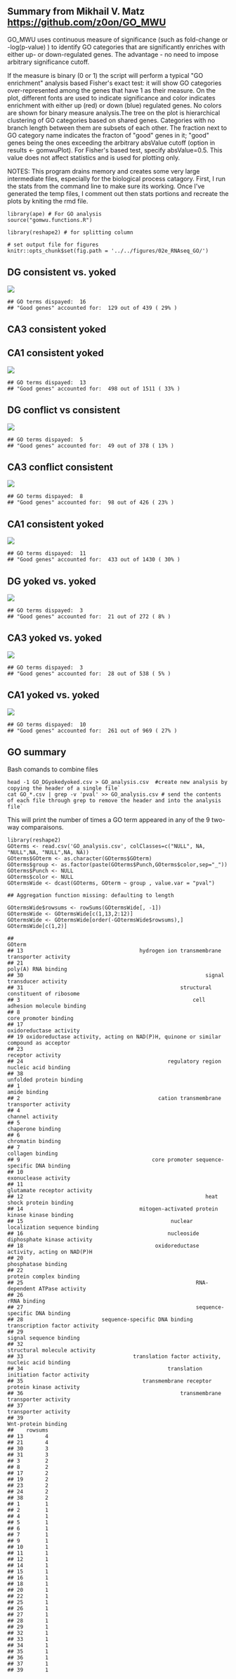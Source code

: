 Summary from Mikhail V. Matz <https://github.com/z0on/GO_MWU>
-------------------------------------------------------------

GO\_MWU uses continuous measure of significance (such as fold-change or
-log(p-value) ) to identify GO categories that are significantly
enriches with either up- or down-regulated genes. The advantage - no
need to impose arbitrary significance cutoff.

If the measure is binary (0 or 1) the script will perform a typical "GO
enrichment" analysis based Fisher's exact test: it will show GO
categories over-represented among the genes that have 1 as their
measure. On the plot, different fonts are used to indicate significance
and color indicates enrichment with either up (red) or down (blue)
regulated genes. No colors are shown for binary measure analysis.The
tree on the plot is hierarchical clustering of GO categories based on
shared genes. Categories with no branch length between them are subsets
of each other. The fraction next to GO category name indicates the
fracton of "good" genes in it; "good" genes being the ones exceeding the
arbitrary absValue cutoff (option in results &lt;- gomwuPlot). For
Fisher's based test, specify absValue=0.5. This value does not affect
statistics and is used for plotting only.

NOTES: This program drains memory and creates some very large
intermediate files, especially for the biological process catagory.
First, I run the stats from the command line to make sure its working.
Once I've generated the temp files, I comment out then stats portions
and recreate the plots by kniting the rmd file.

    library(ape) # For GO analysis
    source("gomwu.functions.R")

    library(reshape2) # for splitting column

    # set output file for figures 
    knitr::opts_chunk$set(fig.path = '../../figures/02e_RNAseq_GO/')

DG consistent vs. yoked
-----------------------

![](../../figures/02e_RNAseq_GO/DGconsistentyoked-1.png)

    ## GO terms dispayed:  16 
    ## "Good genes" accounted for:  129 out of 439 ( 29% )

CA3 consistent yoked
--------------------

CA1 consistent yoked
--------------------

![](../../figures/02e_RNAseq_GO/CA1consistentyoked-1.png)

    ## GO terms dispayed:  13 
    ## "Good genes" accounted for:  498 out of 1511 ( 33% )

DG conflict vs consistent
-------------------------

![](../../figures/02e_RNAseq_GO/DGconflictconsistent-1.png)

    ## GO terms dispayed:  5 
    ## "Good genes" accounted for:  49 out of 378 ( 13% )

CA3 conflict consistent
-----------------------

![](../../figures/02e_RNAseq_GO/CA3conflictconsistent-1.png)

    ## GO terms dispayed:  8 
    ## "Good genes" accounted for:  98 out of 426 ( 23% )

CA1 consistent yoked
--------------------

![](../../figures/02e_RNAseq_GO/CA1conflictconsistent-1.png)

    ## GO terms dispayed:  11 
    ## "Good genes" accounted for:  433 out of 1430 ( 30% )

DG yoked vs. yoked
------------------

![](../../figures/02e_RNAseq_GO/DGyokedyoked-1.png)

    ## GO terms dispayed:  3 
    ## "Good genes" accounted for:  21 out of 272 ( 8% )

CA3 yoked vs. yoked
-------------------

![](../../figures/02e_RNAseq_GO/CA3yokedyoked-1.png)

    ## GO terms dispayed:  3 
    ## "Good genes" accounted for:  28 out of 538 ( 5% )

CA1 yoked vs. yoked
-------------------

![](../../figures/02e_RNAseq_GO/CA1yokedyoked-1.png)

    ## GO terms dispayed:  10 
    ## "Good genes" accounted for:  261 out of 969 ( 27% )

GO summary
----------

Bash comands to combine files

    head -1 GO_DGyokedyoked.csv > GO_analysis.csv  #create new analysis by copying the header of a single file`
    cat GO_*.csv | grep -v 'pval' >> GO_analysis.csv # send the contents of each file through grep to remove the header and into the analysis file`

This will print the number of times a GO term appeared in any of the 9
two-way comparaisons.

    library(reshape2)
    GOterms <- read.csv('GO_analysis.csv', colClasses=c("NULL", NA, "NULL",NA, "NULL",NA, NA))
    GOterms$GOterm <- as.character(GOterms$GOterm)
    GOterms$group <- as.factor(paste(GOterms$Punch,GOterms$color,sep="_"))
    GOterms$Punch <- NULL  
    GOterms$color <- NULL
    GOtermsWide <- dcast(GOterms, GOterm ~ group , value.var = "pval")

    ## Aggregation function missing: defaulting to length

    GOtermsWide$rowsums <- rowSums(GOtermsWide[, -1])
    GOtermsWide <- GOtermsWide[c(1,13,2:12)]
    GOtermsWide <- GOtermsWide[order(-GOtermsWide$rowsums),] 
    GOtermsWide[c(1,2)]

    ##                                                                                 GOterm
    ## 13                                     hydrogen ion transmembrane transporter activity
    ## 21                                                                 poly(A) RNA binding
    ## 30                                                          signal transducer activity
    ## 31                                                  structural constituent of ribosome
    ## 3                                                       cell adhesion molecule binding
    ## 8                                                                core promoter binding
    ## 17                                                             oxidoreductase activity
    ## 19 oxidoreductase activity, acting on NAD(P)H, quinone or similar compound as acceptor
    ## 23                                                                   receptor activity
    ## 24                                              regulatory region nucleic acid binding
    ## 38                                                            unfolded protein binding
    ## 1                                                                        amide binding
    ## 2                                            cation transmembrane transporter activity
    ## 4                                                                     channel activity
    ## 5                                                                    chaperone binding
    ## 6                                                                    chromatin binding
    ## 7                                                                     collagen binding
    ## 9                                          core promoter sequence-specific DNA binding
    ## 10                                                                exonuclease activity
    ## 11                                                         glutamate receptor activity
    ## 12                                                          heat shock protein binding
    ## 14                                     mitogen-activated protein kinase kinase binding
    ## 15                                               nuclear localization sequence binding
    ## 16                                              nucleoside diphosphate kinase activity
    ## 18                                          oxidoreductase activity, acting on NAD(P)H
    ## 20                                                                 phosphatase binding
    ## 22                                                             protein complex binding
    ## 25                                                       RNA-dependent ATPase activity
    ## 26                                                                        rRNA binding
    ## 27                                                       sequence-specific DNA binding
    ## 28                         sequence-specific DNA binding transcription factor activity
    ## 29                                                             signal sequence binding
    ## 32                                                        structural molecule activity
    ## 33                                   translation factor activity, nucleic acid binding
    ## 34                                              translation initiation factor activity
    ## 35                                      transmembrane receptor protein kinase activity
    ## 36                                                  transmembrane transporter activity
    ## 37                                                                transporter activity
    ## 39                                                                 Wnt-protein binding
    ##    rowsums
    ## 13       4
    ## 21       4
    ## 30       3
    ## 31       3
    ## 3        2
    ## 8        2
    ## 17       2
    ## 19       2
    ## 23       2
    ## 24       2
    ## 38       2
    ## 1        1
    ## 2        1
    ## 4        1
    ## 5        1
    ## 6        1
    ## 7        1
    ## 9        1
    ## 10       1
    ## 11       1
    ## 12       1
    ## 14       1
    ## 15       1
    ## 16       1
    ## 18       1
    ## 20       1
    ## 22       1
    ## 25       1
    ## 26       1
    ## 27       1
    ## 28       1
    ## 29       1
    ## 32       1
    ## 33       1
    ## 34       1
    ## 35       1
    ## 36       1
    ## 37       1
    ## 39       1

